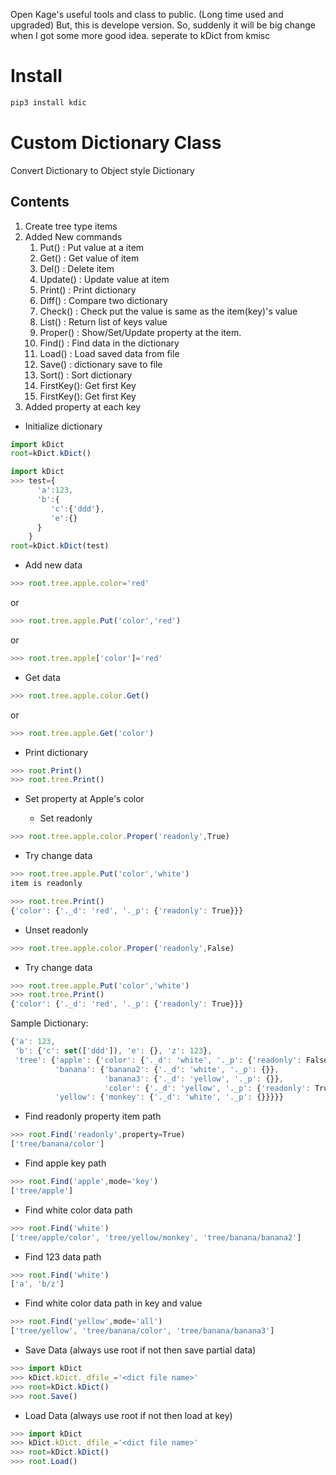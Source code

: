 Open Kage's useful tools and class to public.
(Long time used and upgraded)
But, this is develope version.
So, suddenly it will be big change when I got some more good idea.
seperate to kDict from kmisc

# Install
```javascript
pip3 install kdic
```

# Custom Dictionary Class
Convert Dictionary to Object style Dictionary
## Contents
1. Create tree type items 
1. Added New commands
   1. Put()    : Put value at a item
   1. Get()    : Get value of item
   1. Del()    : Delete item
   1. Update() : Update value at item
   1. Print()  : Print dictionary 
   1. Diff()   : Compare two dictionary
   1. Check()  : Check put the value is same as the item(key)'s value
   1. List()   : Return list of keys value 
   1. Proper() : Show/Set/Update property at the item.
   1. Find()   : Find data in the dictionary
   1. Load()   : Load saved data from file
   1. Save()   : dictionary save to file
   1. Sort()   : Sort dictionary
   1. FirstKey(): Get first Key 
   1. FirstKey(): Get first Key 
1. Added property at each key

- Initialize dictionary 


```javascript
import kDict
root=kDict.kDict()
```

```javascript
import kDict
>>> test={
      'a':123,
      'b':{
         'c':{'ddd'},
         'e':{}
      }
    }
root=kDict.kDict(test)
```

- Add new data

```javascript
>>> root.tree.apple.color='red'
```
or

```javascript
>>> root.tree.apple.Put('color','red')
```
or
```javascript
>>> root.tree.apple['color']='red'
```
- Get data
```javascript
>>> root.tree.apple.color.Get()
```
or
```javascript
>>> root.tree.apple.Get('color')
```
- Print dictionary
```javascript
>>> root.Print()
>>> root.tree.Print()
```
- Set property at Apple's color

  - Set readonly
```javascript
>>> root.tree.apple.color.Proper('readonly',True)
```
  - Try change data
```javascript
>>> root.tree.apple.Put('color','white')
item is readonly

>>> root.tree.Print()
{'color': {'._d': 'red', '._p': {'readonly': True}}}
```
  - Unset readonly
```javascript
>>> root.tree.apple.color.Proper('readonly',False)
```
  - Try change data
```javascript
>>> root.tree.apple.Put('color','white')
>>> root.tree.Print()
{'color': {'._d': 'red', '._p': {'readonly': True}}}
```
Sample Dictionary:
```javascript
{'a': 123,
 'b': {'c': set(['ddd']), 'e': {}, 'z': 123},
 'tree': {'apple': {'color': {'._d': 'white', '._p': {'readonly': False}}},
          'banana': {'banana2': {'._d': 'white', '._p': {}},
                     'banana3': {'._d': 'yellow', '._p': {}},
                     'color': {'._d': 'yellow', '._p': {'readonly': True}}},
          'yellow': {'monkey': {'._d': 'white', '._p': {}}}}}
```
  - Find readonly property item path
```javascript
>>> root.Find('readonly',property=True)
['tree/banana/color']
```
  - Find apple key path
```javascript
>>> root.Find('apple',mode='key')
['tree/apple']
```
  - Find white color data path
```javascript
>>> root.Find('white')
['tree/apple/color', 'tree/yellow/monkey', 'tree/banana/banana2']
```
  - Find 123 data path
```javascript
>>> root.Find('white')
['a', 'b/z']
```
  - Find white color data path in key and value
```javascript
>>> root.Find('yellow',mode='all')
['tree/yellow', 'tree/banana/color', 'tree/banana/banana3']
```
  - Save Data (always use root if not then save partial data)
```javascript
>>> import kDict
>>> kDict.kDict._dfile_='<dict file name>'
>>> root=kDict.kDict()
>>> root.Save()
```
  - Load Data (always use root if not then load at key)
```javascript
>>> import kDict
>>> kDict.kDict._dfile_='<dict file name>'
>>> root=kDict.kDict()
>>> root.Load()
```
